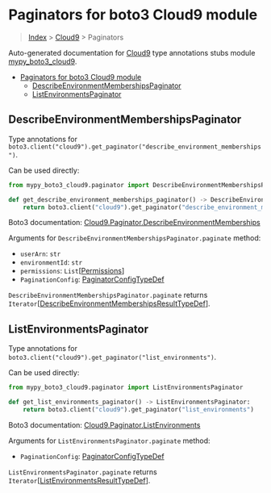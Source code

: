 # Paginators for boto3 Cloud9 module

> [Index](../README.md) > [Cloud9](./README.md) > Paginators

Auto-generated documentation for
[Cloud9](https://boto3.amazonaws.com/v1/documentation/api/latest/reference/services/cloud9.html#Cloud9)
type annotations stubs module
[mypy_boto3_cloud9](https://pypi.org/project/mypy-boto3-cloud9/).

- [Paginators for boto3 Cloud9 module](#paginators-for-boto3-cloud9-module)
  - [DescribeEnvironmentMembershipsPaginator](#describeenvironmentmembershipspaginator)
  - [ListEnvironmentsPaginator](#listenvironmentspaginator)

## DescribeEnvironmentMembershipsPaginator

Type annotations for
`boto3.client("cloud9").get_paginator("describe_environment_memberships")`.

Can be used directly:

```python
from mypy_boto3_cloud9.paginator import DescribeEnvironmentMembershipsPaginator

def get_describe_environment_memberships_paginator() -> DescribeEnvironmentMembershipsPaginator:
    return boto3.client("cloud9").get_paginator("describe_environment_memberships")
```

Boto3 documentation:
[Cloud9.Paginator.DescribeEnvironmentMemberships](https://boto3.amazonaws.com/v1/documentation/api/latest/reference/services/cloud9.html#Cloud9.Paginator.DescribeEnvironmentMemberships)

Arguments for `DescribeEnvironmentMembershipsPaginator.paginate` method:

- `userArn`: `str`
- `environmentId`: `str`
- `permissions`:
  `List`\[[Permissions](https://vemel.github.io/boto3_stubs_docs/mypy_boto3_cloud9/literals.html#permissions)\]
- `PaginationConfig`:
  [PaginatorConfigTypeDef](https://vemel.github.io/boto3_stubs_docs/mypy_boto3_cloud9/type_defs.html#paginatorconfigtypedef)

`DescribeEnvironmentMembershipsPaginator.paginate` returns
`Iterator`\[[DescribeEnvironmentMembershipsResultTypeDef](https://vemel.github.io/boto3_stubs_docs/mypy_boto3_cloud9/type_defs.html#describeenvironmentmembershipsresulttypedef)\].

## ListEnvironmentsPaginator

Type annotations for
`boto3.client("cloud9").get_paginator("list_environments")`.

Can be used directly:

```python
from mypy_boto3_cloud9.paginator import ListEnvironmentsPaginator

def get_list_environments_paginator() -> ListEnvironmentsPaginator:
    return boto3.client("cloud9").get_paginator("list_environments")
```

Boto3 documentation:
[Cloud9.Paginator.ListEnvironments](https://boto3.amazonaws.com/v1/documentation/api/latest/reference/services/cloud9.html#Cloud9.Paginator.ListEnvironments)

Arguments for `ListEnvironmentsPaginator.paginate` method:

- `PaginationConfig`:
  [PaginatorConfigTypeDef](https://vemel.github.io/boto3_stubs_docs/mypy_boto3_cloud9/type_defs.html#paginatorconfigtypedef)

`ListEnvironmentsPaginator.paginate` returns
`Iterator`\[[ListEnvironmentsResultTypeDef](https://vemel.github.io/boto3_stubs_docs/mypy_boto3_cloud9/type_defs.html#listenvironmentsresulttypedef)\].
